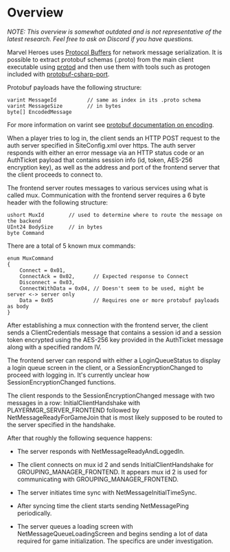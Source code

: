 # Overview

*NOTE: This overview is somewhat outdated and is not representative of the latest research. Feel free to ask on Discord if you have questions.*

Marvel Heroes uses [Protocol Buffers](https://protobuf.dev/) for network message serialization. It is possible to extract protobuf schemas (.proto) from the main client executable using [protod](https://github.com/dennwc/protod) and then use them with tools such as protogen included with [protobuf-csharp-port](https://github.com/jskeet/protobuf-csharp-port).

Protobuf payloads have the following structure:

```
varint MessageId          // same as index in its .proto schema
varint MessageSize        // in bytes
byte[] EncodedMessage
```

For more information on varint see [protobuf documentation on encoding](https://protobuf.dev/programming-guides/encoding/).

When a player tries to log in, the client sends an HTTP POST request to the auth server specified in SiteConfig.xml over https. The auth server responds with either an error message via an HTTP status code or an AuthTicket payload that contains session info (id, token, AES-256 encryption key), as well as the address and port of the frontend server that the client proceeds to connect to.

The frontend server routes messages to various services using what is called mux. Communication with the frontend server requires a 6 byte header with the following structure:

```
ushort MuxId        // used to determine where to route the message on the backend
UInt24 BodySize     // in bytes
byte Command
```

There are a total of 5 known mux commands:

```
enum MuxCommand
{
    Connect = 0x01,
    ConnectAck = 0x02,      // Expected response to Connect
    Disconnect = 0x03,
    ConnectWithData = 0x04, // Doesn't seem to be used, might be server <-> server only
    Data = 0x05             // Requires one or more protobuf payloads as body
}
```

After establishing a mux connection with the frontend server, the client sends a ClientCredentials message that contains a session id and a session token encrypted using the AES-256 key provided in the AuthTicket message along with a specified random IV.

The frontend server can respond with either a LoginQueueStatus to display a login queue screen in the client, or a SessionEncryptionChanged to proceed with logging in. It's currently unclear how SessionEncryptionChanged functions.

The client responds to the SessionEncryptionChanged message with two messages in a row: InitialClientHandshake with PLAYERMGR_SERVER_FRONTEND followed by  NetMessageReadyForGameJoin that is most likely supposed to be routed to the server specified in the handshake.

After that roughly the following sequence happens:

- The server responds with NetMessageReadyAndLoggedIn.

- The client connects on mux id 2 and sends InitialClientHandshake for GROUPING_MANAGER_FRONTEND. It appears mux id 2 is used for communicating with GROUPING_MANAGER_FRONTEND.

- The server initiates time sync with NetMessageInitialTimeSync.

- After syncing time the client starts sending NetMessagePing periodically.

- The server queues a loading screen with NetMessageQueueLoadingScreen and begins sending a lot of data required for game initialization. The specifics are under investigation.
